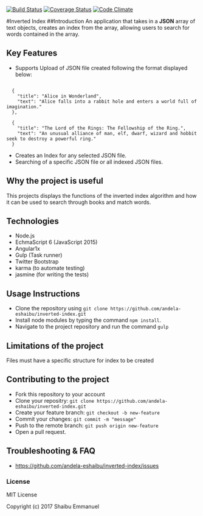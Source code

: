 [![Build Status](https://travis-ci.org/andela-eshaibu/inverted-index.svg?branch=master)](https://travis-ci.org/andela-eshaibu/inverted-index)
[![Coverage Status](https://coveralls.io/repos/github/andela-eshaibu/inverted-index/badge.svg?branch=dev)](https://coveralls.io/github/andela-eshaibu/inverted-index?branch=dev)
[![Code Climate](https://codeclimate.com/repos/58a6dc37353a10005d007b28/badges/5baf4798ca170396cebd/gpa.svg)](https://codeclimate.com/repos/58a6dc37353a10005d007b28/feed)

#Inverted Index
##Introduction
An application that takes in a __JSON__ array of text objects, creates an 
index from the array, allowing users to search for words contained in the array.
## Key Features
* Supports Upload of JSON file created following the format displayed below:
```

  {
    "title": "Alice in Wonderland",
    "text": "Alice falls into a rabbit hole and enters a world full of imagination."
  },

  {
    "title": "The Lord of the Rings: The Fellowship of the Ring.",
    "text": "An unusual alliance of man, elf, dwarf, wizard and hobbit seek to destroy a powerful ring."
  }

```
* Creates an Index for any selected JSON file.
* Searching of a specific JSON file or all indexed JSON files.

## Why the project is useful
This projects displays the functions of the inverted index algorithm and how it can be used to search through books and match words.
## Technologies
* Node.js
* EchmaScript 6 (JavaScript 2015)
* Angular1x
* Gulp (Task runner)
* Twitter Bootstrap
* karma (to automate testing)
* jasmine (for writing the tests)

## Usage Instructions 
* Clone the repository using `git clone https://github.com/andela-eshaibu/inverted-index.git`
* Install node modules by typing the command `npm install`.
* Navigate to the project repository and run the command `gulp`

## Limitations of the project
Files must have a specific structure for index to be created

## Contributing to the project
* Fork this repository to your account
* Clone your repositry: `git clone https://github.com/andela-eshaibu/inverted-index.git`
* Create your feature branch: `git checkout -b new-feature`
* Commit your changes: `git commit -m "message"`
* Push to the remote branch: `git push origin new-feature`
* Open a pull request.

## Troubleshooting & FAQ
* https://github.com/andela-eshaibu/inverted-index/issues

### License
MIT License

Copyright (c) 2017 Shaibu Emmanuel